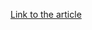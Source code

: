 [Link to the article](https://blog.malwarebytes.com/threat-analysis/2016/10/new-looking-sundown-ek-drops-smoke-loader-kronos-banker/)
